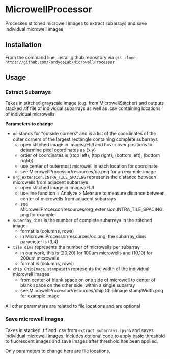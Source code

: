 # MicrowellProcessor
Processes stitched microwell images to extract subarrays and save individual microwell images 

## Installation

From the command line, install github repository via 
`git clone https://github.com/FordyceLab/MicrowellProcessor`

## Usage

### Extract Subarrays

Takes in stitched grayscale image (e.g. from MicrowellStitcher) and outputs stacked .tif file of individual subarrays as well as .csv containing locations of individual microwells

**Parameters to change**
- `oc` stands for "outside corners" and is a list of the coordinates of the outer corners of the largest rectangle containing complete subarrays
  - open stitched image in ImageJ/FIJI and hover over positions to determine pixel coordinates as (x,y)
  - order of coordinates is ((top left), (top right), (bottom left), (bottom right))
  - use center of outermost microwell in each location for coordinate
  - see MicrowellProcessor/resources/oc.png for an example image
- `org_extension.INTRA_TILE_SPACING` represents the distance between microwells from adjacent subarrays
  - open stitched image in ImageJ/FIJI
  - use line function + Analyze > Measure to measure distance between center of microwells from adjacent subarrays
  - see MicrowellProcessor/resources/org_extension.INTRA_TILE_SPACING.png for example
- `subarray_dims` is the number of complete subarrays in the stitched image
  - format is (columns, rows)
  - in MicrowellProcessor/resources/oc.png, the subarray_dims parameter is (3,4)
- `tile_dims` represents the number of microwells per subarray
  - in our work, this is (20,20) for 100um microwells and (10,10) for 200um microwells
  - format is (columns, rows)
- `chip.ChipImage.stampWidth` represents the width of the individual microwell images
  - from center of blank space on one side of microwell to center of blank space on the other side, within a single subarray
  - see MicrowellProcessor/resources/chip.ChipImage.stampWidth.png for example image

All other parameters are related to file locations and are optional

### Save microwell images

Takes in stacked .tif and .csv from `extract_subarrays.ipynb` and saves individual microwell images. Includes optional code to apply basic threshold to fluorescent images and save images after threshold has been applied.

Only parameters to change here are file locations.
